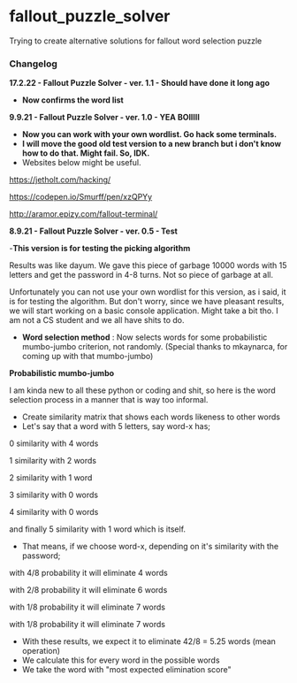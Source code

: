 # fallout_puzzle_solver

Trying to create alternative solutions for fallout word selection puzzle

### Changelog

**17.2.22 - Fallout Puzzle Solver - ver. 1.1 - Should have done it long ago**

- **Now confirms the word list**


**9.9.21 - Fallout Puzzle Solver - ver. 1.0 - YEA BOIIIII**

- **Now you can work with your own wordlist. Go hack some terminals.**
- **I will move the good old test version to a new branch but i don't know how to do that. Might fail. So, IDK.** 
-  Websites below might be useful.



https://jetholt.com/hacking/

https://codepen.io/Smurff/pen/xzQPYy

http://aramor.epizy.com/fallout-terminal/










**8.9.21 - Fallout Puzzle Solver - ver. 0.5 - Test** 

-**This version is for testing the picking algorithm** 

Results was like dayum. We gave this piece of garbage 10000 words with 15 letters and get the password in 4-8 turns. Not so piece of garbage at all. 

Unfortunately you can not use your own wordlist for this version, as i said, it is for testing the algorithm. But don't worry, since we have pleasant results, we will start working on a basic console application. Might take a bit tho. I am not a CS student and we all have shits to do. 


- **Word selection method** : Now selects words for some probabilistic mumbo-jumbo criterion, not randomly. (Special thanks to mkaynarca, for coming up with that mumbo-jumbo) 

**Probabilistic mumbo-jumbo**

I am kinda new to all these python or coding and shit, so here is the word selection process in a manner that is way too informal. 

- Create similarity matrix that shows each words likeness to other words
- Let's say that a word with 5 letters, say word-x has;


0 similarity with 4 words

1 similarity with 2 words

2 similarity with 1 word

3 similarity with 0 words

4 similarity with 0 words 

and finally 5 similarity with 1 word which is itself.

- That means, if we choose word-x, depending on it's similarity with the password;


with 4/8 probability it will eliminate 4 words

with 2/8 probability it will eliminate 6 words

with 1/8 probability it will eliminate 7 words

with 1/8 probability it will eliminate 7 words

- With these results, we expect it to eliminate 42/8 = 5.25 words (mean operation)
- We calculate this for every word in the possible words 
- We take the word with "most expected elimination score" 
